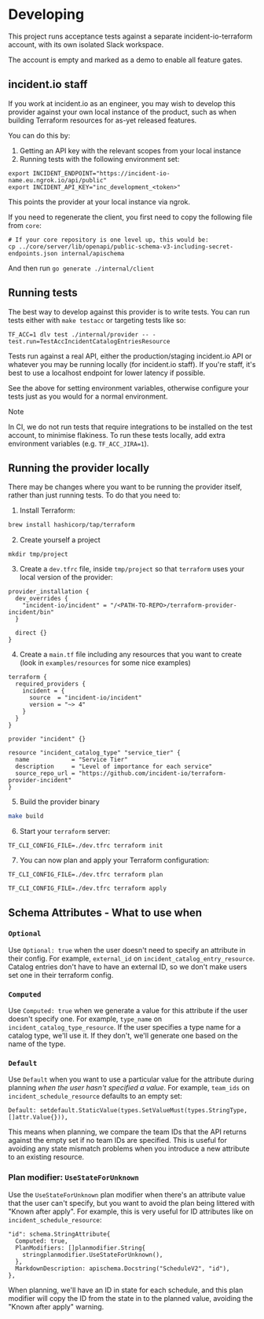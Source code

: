 # Developing

This project runs acceptance tests against a separate incident-io-terraform
account, with its own isolated Slack workspace.

The account is empty and marked as a demo to enable all feature gates.

## incident.io staff

If you work at incident.io as an engineer, you may wish to develop this provider
against your own local instance of the product, such as when building Terraform
resources for as-yet released features.

You can do this by:

1. Getting an API key with the relevant scopes from your local instance
2. Running tests with the following environment set:

```console
export INCIDENT_ENDPOINT="https://incident-io-name.eu.ngrok.io/api/public"
export INCIDENT_API_KEY="inc_development_<token>"
```

This points the provider at your local instance via ngrok.

If you need to regenerate the client, you first need to copy the following file from `core`:

```
# If your core repository is one level up, this would be:
cp ../core/server/lib/openapi/public-schema-v3-including-secret-endpoints.json internal/apischema
```

And then run `go generate ./internal/client`

## Running tests

The best way to develop against this provider is to write tests. You can run
tests either with `make testacc` or targeting tests like so:

```
TF_ACC=1 dlv test ./internal/provider -- -test.run=TestAccIncidentCatalogEntriesResource
```

Tests run against a real API, either the production/staging incident.io API or
whatever you may be running locally (for incident.io staff). If you're staff,
it's best to use a localhost endpoint for lower latency if possible.

See the above for setting environment variables, otherwise configure your tests
just as you would for a normal environment.

> [!NOTE]
> In CI, we do not run tests that require integrations to be installed
> on the test account, to minimise flakiness. To run these tests locally, add
> extra environment variables (e.g. `TF_ACC_JIRA=1`).

## Running the provider locally

There may be changes where you want to be running the provider itself, rather than
just running tests. To do that you need to:

1. Install Terraform:

```sh
brew install hashicorp/tap/terraform
```

2. Create yourself a project

```
mkdir tmp/project

```

3. Create a `dev.tfrc` file, inside `tmp/project` so that `terraform` uses your local version of the provider:

```
provider_installation {
  dev_overrides {
    "incident-io/incident" = "/<PATH-TO-REPO>/terraform-provider-incident/bin"
  }

  direct {}
}
```

4. Create a `main.tf` file including any resources that you want to create (look in `examples/resources` for some nice examples)

```
terraform {
  required_providers {
    incident = {
      source  = "incident-io/incident"
      version = "~> 4"
    }
  }
}

provider "incident" {}

resource "incident_catalog_type" "service_tier" {
  name            = "Service Tier"
  description     = "Level of importance for each service"
  source_repo_url = "https://github.com/incident-io/terraform-provider-incident"
}

```

5. Build the provider binary

```sh
make build
```

6. Start your `terraform` server:

```
TF_CLI_CONFIG_FILE=./dev.tfrc terraform init
```

7. You can now plan and apply your Terraform configuration:

```
TF_CLI_CONFIG_FILE=./dev.tfrc terraform plan

TF_CLI_CONFIG_FILE=./dev.tfrc terraform apply
```

## Schema Attributes - What to use when

### `Optional`

Use `Optional: true` when the user doesn't need to specify an attribute in their config. For example,
`external_id` on `incident_catalog_entry_resource`. Catalog entries don't have to have an external ID,
so we don't make users set one in their terraform config.

### `Computed`

Use `Computed: true` when we generate a value for this attribute if the user doesn't specify one. For
example, `type_name` on `incident_catalog_type_resource`. If the user specifies a type name for a catalog
type, we'll use it. If they don't, we'll generate one based on the name of the type.

### `Default`

Use `Default` when you want to use a particular value for the attribute during planning _when the user
hasn't specified a value_. For example, `team_ids` on `incident_schedule_resource` defaults to an empty set:

```
Default: setdefault.StaticValue(types.SetValueMust(types.StringType, []attr.Value{})),
```

This means when planning, we compare the team IDs that the API returns against the empty set if no team IDs
are specified. This is useful for avoiding any state mismatch problems when you introduce a new attribute
to an existing resource.

### Plan modifier: `UseStateForUnknown`

Use the `UseStateForUnknown` plan modifier when there's an attribute value that the user can't specify,
but you want to avoid the plan being littered with "Known after apply". For example, this is very useful
for ID attributes like on `incident_schedule_resource`:

```
"id": schema.StringAttribute{
  Computed: true,
  PlanModifiers: []planmodifier.String{
    stringplanmodifier.UseStateForUnknown(),
  },
  MarkdownDescription: apischema.Docstring("ScheduleV2", "id"),
},
```

When planning, we'll have an ID in state for each schedule, and this plan modifier will copy the ID
from the state in to the planned value, avoiding the "Known after apply" warning.
